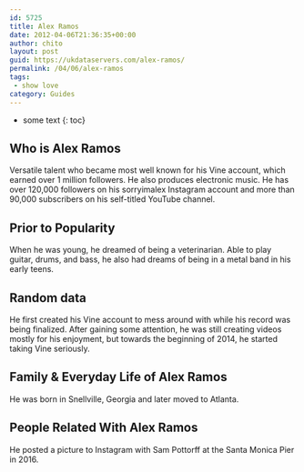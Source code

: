```yaml
---
id: 5725
title: Alex Ramos
date: 2012-04-06T21:36:35+00:00
author: chito
layout: post
guid: https://ukdataservers.com/alex-ramos/
permalink: /04/06/alex-ramos
tags:
 - show love
category: Guides
---
```


* some text
{: toc}
          
          
## Who is  Alex Ramos
                  
                  
                  
Versatile talent who became most well known for his Vine account, which earned over 1 million followers. He also produces electronic music. He has over 120,000 followers on his sorryimalex Instagram account and more than 90,000 subscribers on his self-titled YouTube channel.
                  
                
                
                
## Prior to Popularity 
                  
                  
                  
When he was young, he dreamed of being a veterinarian. Able to play guitar, drums, and bass, he also had dreams of being in a metal band in his early teens.
                  
                
                
                
## Random data 
                  
                  
                  
He first created his Vine account to mess around with while his record was being finalized. After gaining some attention, he was still creating videos mostly for his enjoyment, but towards the beginning of 2014, he started taking Vine seriously.
                  
                
                
                
## Family & Everyday Life of Alex Ramos
                  
                  
                  
He was born in Snellville, Georgia and later moved to Atlanta.
                  
                
                
                
## People Related With  Alex Ramos
                  
                  
                  
He posted a picture to Instagram with Sam Pottorff at the Santa Monica Pier in 2016.
                  
                
              
            
          
          
          
    
    
  
